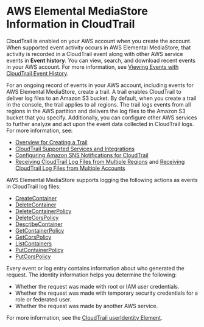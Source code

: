 # AWS Elemental MediaStore Information in CloudTrail<a name="monitoring-service-info-in-cloudtrail"></a>

CloudTrail is enabled on your AWS account when you create the account\. When supported event activity occurs in AWS Elemental MediaStore, that activity is recorded in a CloudTrail event along with other AWS service events in **Event history**\. You can view, search, and download recent events in your AWS account\. For more information, see [Viewing Events with CloudTrail Event History](http://docs.aws.amazon.com/awscloudtrail/latest/userguide/view-cloudtrail-events.html)\. 

For an ongoing record of events in your AWS account, including events for AWS Elemental MediaStore, create a trail\. A trail enables CloudTrail to deliver log files to an Amazon S3 bucket\. By default, when you create a trail in the console, the trail applies to all regions\. The trail logs events from all regions in the AWS partition and delivers the log files to the Amazon S3 bucket that you specify\. Additionally, you can configure other AWS services to further analyze and act upon the event data collected in CloudTrail logs\. For more information, see: 
+ [Overview for Creating a Trail](http://docs.aws.amazon.com/awscloudtrail/latest/userguide/cloudtrail-create-and-update-a-trail.html)
+ [CloudTrail Supported Services and Integrations](http://docs.aws.amazon.com/awscloudtrail/latest/userguide/cloudtrail-aws-service-specific-topics.html#cloudtrail-aws-service-specific-topics-integrations)
+ [Configuring Amazon SNS Notifications for CloudTrail](http://docs.aws.amazon.com/awscloudtrail/latest/userguide/getting_notifications_top_level.html)
+ [Receiving CloudTrail Log Files from Multiple Regions](http://docs.aws.amazon.com/awscloudtrail/latest/userguide/receive-cloudtrail-log-files-from-multiple-regions.html) and [Receiving CloudTrail Log Files from Multiple Accounts](http://docs.aws.amazon.com/awscloudtrail/latest/userguide/cloudtrail-receive-logs-from-multiple-accounts.html)

AWS Elemental MediaStore supports logging the following actions as events in CloudTrail log files:
+ [CreateContainer](http://docs.aws.amazon.com/mediastore/latest/apireference/API_CreateContainer.html)
+ [DeleteContainer](http://docs.aws.amazon.com/mediastore/latest/apireference/API_DeleteContainer.html)
+ [DeleteContainerPolicy](http://docs.aws.amazon.com/mediastore/latest/apireference/API_DeleteContainerPolicy.html)
+ [DeleteCorsPolicy](http://docs.aws.amazon.com/mediastore/latest/apireference/API_API_DeleteCorsPolicy.html)
+ [DescribeContainer](http://docs.aws.amazon.com/mediastore/latest/apireference/API_DescribeContainer.html)
+ [GetContainerPolicy](http://docs.aws.amazon.com/mediastore/latest/apireference/API_GetContainerPolicy.html)
+ [GetCorsPolicy](http://docs.aws.amazon.com/mediastore/latest/apireference/API_GetCorsPolicy.html)
+ [ListContainers](http://docs.aws.amazon.com/mediastore/latest/apireference/API_ListContainers.html)
+ [PutContainerPolicy](http://docs.aws.amazon.com/mediastore/latest/apireference/API_PutContainerPolicy.html)
+ [PutCorsPolicy](http://docs.aws.amazon.com/mediastore/latest/apireference/API_PutCorsPolicy.html)

Every event or log entry contains information about who generated the request\. The identity information helps you determine the following: 
+ Whether the request was made with root or IAM user credentials\.
+ Whether the request was made with temporary security credentials for a role or federated user\.
+ Whether the request was made by another AWS service\.

For more information, see the [CloudTrail userIdentity Element](http://docs.aws.amazon.com/awscloudtrail/latest/userguide/cloudtrail-event-reference-user-identity.html)\.